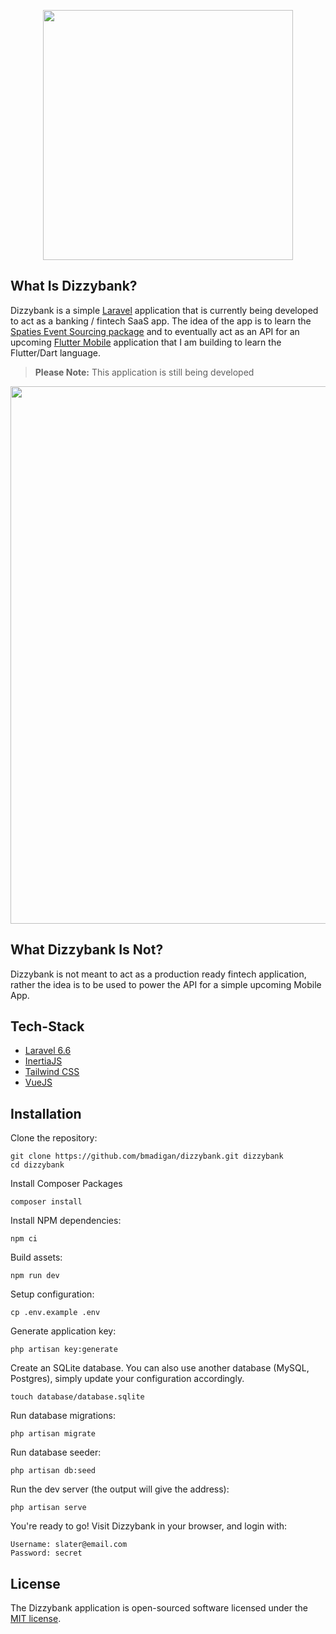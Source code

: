 <p align="center"><img src="https://github.com/bmadigan/dizzybank/blob/master/public/svgs/logo-color.svg" width="400"></p>

## What Is Dizzybank?

Dizzybank is a simple [Laravel](https://laravel.com) application that is currently being developed to act as a banking / fintech SaaS app.  The idea of the app is to learn the [Spaties Event Sourcing package](https://docs.spatie.be/laravel-event-sourcing/) and to eventually act as an API for an upcoming [Flutter Mobile](https://flutter.dev/) application that I am building to learn the Flutter/Dart language.

> **Please Note:** This application is still being developed

<p><img src="https://github.com/bmadigan/dizzybank/blob/master/public/app-screenshot.png" width="860"></p>

## What Dizzybank Is Not?

Dizzybank is not meant to act as a production ready fintech application, rather the idea is to be used to power the API for a simple upcoming Mobile App.

## Tech-Stack

- [Laravel 6.6](https://laravel.com)
- [InertiaJS](https://inertiajs.com)
- [Tailwind CSS](https://tailwindcss.com)
- [VueJS](https://vuejs.org)

## Installation

Clone the repository:

```
git clone https://github.com/bmadigan/dizzybank.git dizzybank
cd dizzybank
```

Install Composer Packages

`composer install`

Install NPM dependencies:

`npm ci`

Build assets:

`npm run dev`

Setup configuration:

`cp .env.example .env`

Generate application key:

`php artisan key:generate`

Create an SQLite database. You can also use another database (MySQL, Postgres), simply update your configuration accordingly.

`touch database/database.sqlite`

Run database migrations:

`php artisan migrate`

Run database seeder:

`php artisan db:seed`

Run the dev server (the output will give the address):

`php artisan serve`

You're ready to go! Visit Dizzybank in your browser, and login with:

    Username: slater@email.com
    Password: secret

## License

The Dizzybank application is open-sourced software licensed under the [MIT license](https://opensource.org/licenses/MIT).
